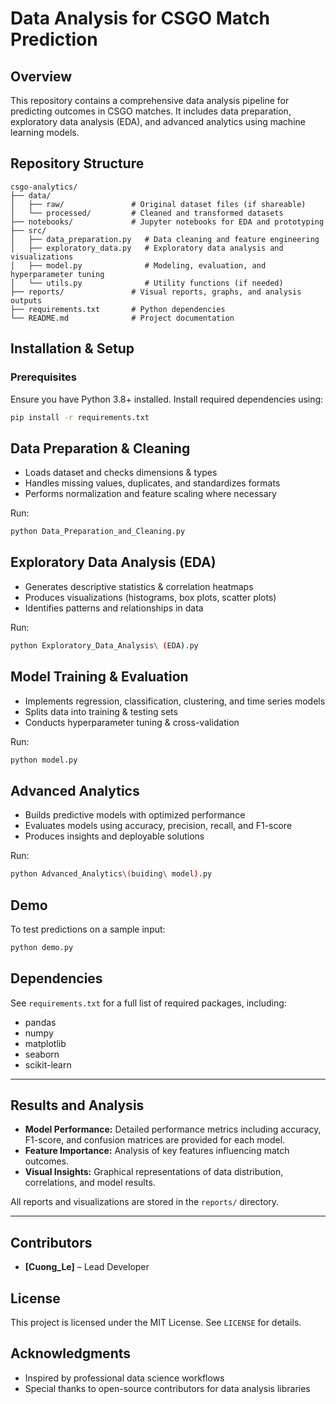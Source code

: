 # Data Analysis for CSGO Match Prediction

## Overview
This repository contains a comprehensive data analysis pipeline for predicting outcomes in CSGO matches. It includes data preparation, exploratory data analysis (EDA), and advanced analytics using machine learning models.


## Repository Structure

```
csgo-analytics/
├── data/                  
│   ├── raw/               # Original dataset files (if shareable)
│   └── processed/         # Cleaned and transformed datasets
├── notebooks/             # Jupyter notebooks for EDA and prototyping
├── src/                   
│   ├── data_preparation.py   # Data cleaning and feature engineering
│   ├── exploratory_data.py   # Exploratory data analysis and visualizations
│   ├── model.py              # Modeling, evaluation, and hyperparameter tuning
│   └── utils.py              # Utility functions (if needed)
├── reports/               # Visual reports, graphs, and analysis outputs
├── requirements.txt       # Python dependencies
└── README.md              # Project documentation
```


## Installation & Setup
### Prerequisites
Ensure you have Python 3.8+ installed. Install required dependencies using:
```bash
pip install -r requirements.txt
```

## Data Preparation & Cleaning
- Loads dataset and checks dimensions & types
- Handles missing values, duplicates, and standardizes formats
- Performs normalization and feature scaling where necessary

Run:
```bash
python Data_Preparation_and_Cleaning.py
```

## Exploratory Data Analysis (EDA)
- Generates descriptive statistics & correlation heatmaps
- Produces visualizations (histograms, box plots, scatter plots)
- Identifies patterns and relationships in data

Run:
```bash
python Exploratory_Data_Analysis\ (EDA).py
```

## Model Training & Evaluation
- Implements regression, classification, clustering, and time series models
- Splits data into training & testing sets
- Conducts hyperparameter tuning & cross-validation

Run:
```bash
python model.py
```

## Advanced Analytics
- Builds predictive models with optimized performance
- Evaluates models using accuracy, precision, recall, and F1-score
- Produces insights and deployable solutions

Run:
```bash
python Advanced_Analytics\(buiding\ model).py
```

## Demo
To test predictions on a sample input:
```bash
python demo.py
```

## Dependencies
See `requirements.txt` for a full list of required packages, including:
- pandas
- numpy
- matplotlib
- seaborn
- scikit-learn

---

## Results and Analysis

- **Model Performance:** Detailed performance metrics including accuracy, F1-score, and confusion matrices are provided for each model.
- **Feature Importance:** Analysis of key features influencing match outcomes.
- **Visual Insights:** Graphical representations of data distribution, correlations, and model results.

All reports and visualizations are stored in the `reports/` directory.

---

## Contributors
- **[Cuong_Le]** – Lead Developer

## License
This project is licensed under the MIT License. See `LICENSE` for details.

## Acknowledgments
- Inspired by professional data science workflows
- Special thanks to open-source contributors for data analysis libraries

